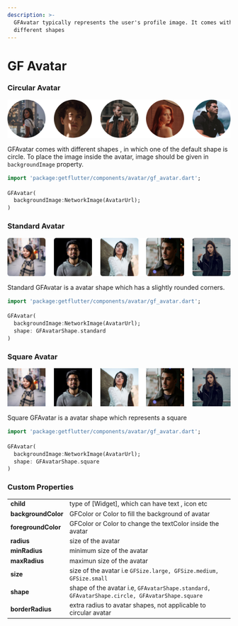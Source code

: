 ```yaml
---
description: >-
  GFAvatar typically represents the user's profile image. It comes with
  different shapes
---
```


# GF Avatar

### Circular Avatar

![](.gitbook/assets/circular-avatars-2x.png)

GFAvatar comes with different shapes , in which one of the default shape is circle. To place the image inside the avatar, image should be given in `backgroundImage` property.

```dart
import 'package:getflutter/components/avatar/gf_avatar.dart';

GFAvatar(
  backgroundImage:NetworkImage(AvatarUrl);
)
```

### Standard Avatar

![](.gitbook/assets/slightly-rounded-corners-2x.png)

Standard GFAvatar is a avatar shape which has a slightly rounded corners.

```dart
import 'package:getflutter/components/avatar/gf_avatar.dart';

GFAvatar(
  backgroundImage:NetworkImage(AvatarUrl);
  shape: GFAvatarShape.standard
)
```

### Square Avatar

![](.gitbook/assets/square-2x.png)

Square GFAvatar is a avatar shape which represents a square

```dart
import 'package:getflutter/components/avatar/gf_avatar.dart';

GFAvatar(
  backgroundImage:NetworkImage(AvatarUrl);
  shape: GFAvatarShape.square
)
```

### Custom Properties

|  |  |
| :--- | :--- |
| **child** | type of \[Widget\], which can have text , icon etc |
| **backgroundColor** | GFColor or Color to fill the background of avatar |
| **foregroundColor** | GFColor or Color to change the textColor inside the avatar |
| **radius** | size of the avatar |
| **minRadius** | minimum size of the avatar |
| **maxRadius**  | maximun size of the avatar |
| **size** | size of the avatar i.e `GFSize.large, GFSize.medium, GFSize.small` |
| **shape** | shape of the avatar i.e, `GFAvatarShape.standard, GFAvatarShape.circle, GFAvatarShape.square` |
| **borderRadius** | extra radius to avatar shapes, not applicable to circular avatar |

